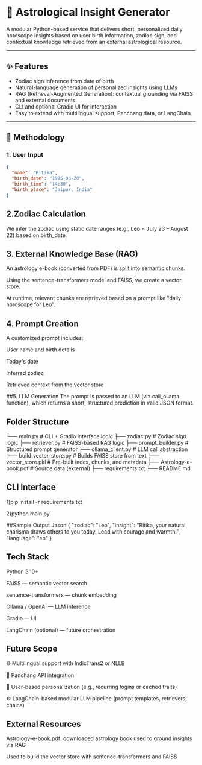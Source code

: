 # 🔮 Astrological Insight Generator

A modular Python-based service that delivers short, personalized daily horoscope insights based on user birth information, zodiac sign, and contextual knowledge retrieved from an external astrological resource.

---

## ✨ Features

- Zodiac sign inference from date of birth  
- Natural-language generation of personalized insights using LLMs  
- RAG (Retrieval-Augmented Generation): contextual grounding via FAISS and external documents  
- CLI and optional Gradio UI for interaction  
- Easy to extend with multilingual support, Panchang data, or LangChain

---

## 🧠 Methodology

### 1. **User Input**

```json
{
  "name": "Ritika",
  "birth_date": "1995-08-20",
  "birth_time": "14:30",
  "birth_place": "Jaipur, India"
}
```

## 2.Zodiac Calculation
We infer the zodiac using static date ranges (e.g., Leo = July 23 – August 22) based on birth_date.

## 3. External Knowledge Base (RAG)
An astrology e-book (converted from PDF) is split into semantic chunks.

Using the sentence-transformers model and FAISS, we create a vector store.

At runtime, relevant chunks are retrieved based on a prompt like "daily horoscope for Leo".

## 4. Prompt Creation
A customized prompt includes:

User name and birth details

Today's date

Inferred zodiac

Retrieved context from the vector store

##5. LLM Generation
The prompt is passed to an LLM (via call_ollama function), which returns a short, structured prediction in valid JSON format.

## Folder Structure 
├── main.py                  # CLI + Gradio interface logic
├── zodiac.py                # Zodiac sign logic
├── retriever.py             # FAISS-based RAG logic
├── prompt_builder.py        # Structured prompt generator
├── ollama_client.py         # LLM call abstraction
├── build_vector_store.py    # Builds FAISS store from text
├── vector_store.pkl         # Pre-built index, chunks, and metadata
├── Astrology-e-book.pdf     # Source data (external)
├── requirements.txt
└── README.md
## CLI Interface
1)pip install -r requirements.txt

2)python main.py

##Sample Output
Jason
{
  "zodiac": "Leo",
  "insight": "Ritika, your natural charisma draws others to you today. Lead with courage and warmth.",
  "language": "en"
}

## Tech Stack
Python 3.10+

FAISS — semantic vector search

sentence-transformers — chunk embedding

Ollama / OpenAI — LLM inference

Gradio — UI

LangChain (optional) — future orchestration

## Future Scope
🌐 Multilingual support with IndicTrans2 or NLLB

📅 Panchang API integration

🧠 User-based personalization (e.g., recurring logins or cached traits)

⚙️ LangChain-based modular LLM pipeline (prompt templates, retrievers, chains)

## External Resources
Astrology-e-book.pdf: downloaded astrology book used to ground insights via RAG

Used to build the vector store with sentence-transformers and FAISS
